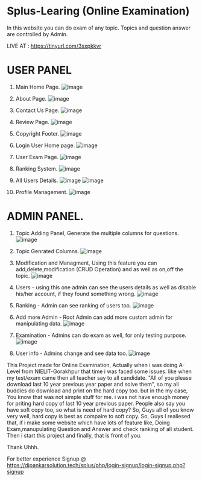 # Splus-Learing (Online Examination) 
In this website you can do exam of any topic. Topics and question answer are controlled by Admin.

LIVE AT : https://tinyurl.com/3sxpkkvr

# USER PANEL
1. Main Home Page.
![image](https://user-images.githubusercontent.com/57853305/125642874-1aa75178-5444-4965-98c0-4d1f8a204af7.png)

2. About Page.
![image](https://user-images.githubusercontent.com/57853305/125642967-d062238b-0fcb-4c05-98fd-c45410306b73.png)

3. Contact Us Page.
![image](https://user-images.githubusercontent.com/57853305/125643022-f7e87718-c6bc-45f3-b1d3-f95db170dca0.png)

4. Review Page.
![image](https://user-images.githubusercontent.com/57853305/125643105-09a53cce-5c6d-457b-b55b-33b7dc98d521.png)

5. Copyright Footer.
![image](https://user-images.githubusercontent.com/57853305/125642640-78a0921a-8e55-4990-aeeb-899991536e3c.png)

6. Login User Home page.
![image](https://user-images.githubusercontent.com/57853305/125642750-f738ed9e-2599-40b0-8b6e-cdb894317d1b.png)

7. User Exam Page.
![image](https://user-images.githubusercontent.com/57853305/125643770-7ad0b59b-558e-4a77-b275-2f8ee0a3d584.png)

8. Ranking System.
![image](https://user-images.githubusercontent.com/57853305/125643847-c51a7c7b-9cdb-43f2-a762-b112fa517795.png)

9. All Users Details.
![image](https://user-images.githubusercontent.com/57853305/125643916-41d49c21-58d1-4296-a331-ed741d79f2a5.png)
![image](https://user-images.githubusercontent.com/57853305/125643964-940ab77f-cbfc-4f4d-81d3-de8be686c8f3.png)

10. Profile Management.
![image](https://user-images.githubusercontent.com/57853305/125644134-86752d61-5170-430d-b7e7-44003a733da1.png)

# ADMIN PANEL.
1. Topic Adding Panel, Generate the multiple columns for questions.
![image](https://user-images.githubusercontent.com/57853305/125644963-b03f9c67-d96b-4ada-9eb2-4d8eabed6c96.png)

2. Topic Genrated Columns.
![image](https://user-images.githubusercontent.com/57853305/125645062-c3d4945a-2b70-428a-8835-23d16aefa12f.png)

3. Modification and Managment, Using this feature you can add,delete,modification (CRUD Operation) and as well as on,off the topic.
![image](https://user-images.githubusercontent.com/57853305/125645211-11965464-8513-4dbe-9823-a45fbdb87b93.png)

4. Users - using this one admin can see the users details as well as disable his/her account, if they found something wrong.
![image](https://user-images.githubusercontent.com/57853305/125645829-a73e4097-83b8-4fe6-a6ed-59e253f25619.png)

5. Ranking - Admin can see ranking of users too.
![image](https://user-images.githubusercontent.com/57853305/125645942-b40db0d3-956c-4483-830e-876a2e7e6fd3.png)

6. Add more Admin - Root Admin can add more custom admin for manipulating data.
![image](https://user-images.githubusercontent.com/57853305/125646105-003b2bf0-bdcb-4ce8-b3d2-b7a2b51f20d2.png)

7. Examination - Admins can do exam as well, for only testing purpose.
![image](https://user-images.githubusercontent.com/57853305/125646263-acc9a358-2648-4550-9568-59e09184b303.png)

8. User info - Admins change and see data too.
![image](https://user-images.githubusercontent.com/57853305/125646395-19dc3bb7-30c0-4739-9ddc-cd9ff213fca4.png)

This Project made for Online Examination, Actually when i was doing A-Level from NIELIT-Gorakhpur that time i was faced some issues. like when my test/exam came then all teacher say to all candidate. "All of you please download last 10 year previous year paper and solve them", so my all buddies do download and print on the hard copy too. but in the my case, You know that was not simple stuff for me. i was not have enough money for priting hard copy of last 10 year previous paper. People also say you have soft copy too, so what is need of hard copy? So, Guys all of you know very well, hard copy is best as compaire to soft copy. So, Guys I realiesed that, if i make some website which have lots of feature like, Doing Exam,manupulating Question and Answer and check ranking of all student. Then i start this project and finally, that is front of you.

Thank Uhhh.

For better experience Signup @ https://dipankarsolution.tech/splus/php/login-signup/login-signup.php?signup




